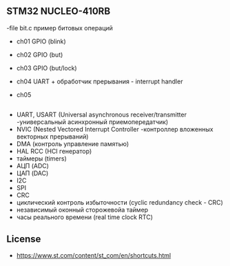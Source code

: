 ## STM32 NUCLEO-410RB

-file bit.c пример битовых операций

- ch01 GPIO (blink)
- ch02 GPIO (but)
- ch03 GPIO (but/lock)

- ch04 UART + обработчик прерывания - interrupt handler
- ch05 

## 
- UART, USART (Universal asynchronous receiver/transmitter -универсальный асинхронный приемопередатчик)
- NVIC (Nested Vectored Interrupt Controller -контроллер вложенных векторных прерываний)
- DMA (контроль управление памятью)
- HAL RCC (HCI генератор)
- таймеры (timers)
- АЦП (ADC) 
- ЦАП (DAC)
- I2C
- SPI
- CRC
- циклический контроль избыточности (cyclic redundancy check - CRC)
- независимый  оконный сторожевойа таймер
- часы реального времени (real time clock RTC)

## License

- https://www.st.com/content/st_com/en/shortcuts.html
